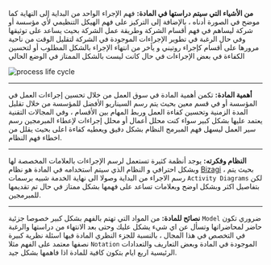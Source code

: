 **من الأشياء التي سيتم دراستها في المادة:** فهم الإجراء الواحد من البداية إلى النهاية كما موضح في الصورة أدناه ،
بالإضافة إلى التركيز على فهم الهيكل التنظيمي لأي مؤسسة أو شركة ليساهم في فهم أقسام الشركة وطريقة عمل الشركة بحيث يساعد
على توثيقها وفي حال الرغبة في تطوير الإجراءات الموجودة في الشركة لتقليل الوقت من ناحية مرورها على أقسام كإجراء روتيني و
يأخر من انتهاء الإجراء بالشكل المطلوب أو لتحسين الكفاءة في بعض الإجراءات في حال كانت ليست بالشكل الممتاز في الوضع الحالي

![process life cycle](https://drive.google.com/uc?export=view&id=1q8UWwMTuQ0U2Kxs6rK5fArscfMlwOIPT)

---
**أهمية المادة:** تكمن أهمية المادة في سوق العمل من خلال تحسين إجراءات العمل في المؤسسة أو في قسم معين بحيث يتم رسم
السيناريو الأفضل للمؤسسة من خلال تقليل المدة الزمنية وتحسين كفاءة العمل وربط المهام بين الأقسام ، وفي المجالات التقنية
يعتمد عليها بشكل كبير سواء كنت محلل أعمال أو محلل إجراءات لإعطاء المبرمجين رسم سير العمل ليسهل فهم المبرمج النظام بشكل
دقيق ويعطيه كفاءة اعلى بحيث يقلل من اخطاء فهم النظام.

---
**النظام وفكرته:** يوجد أنظمة كثيرة تستعمل لرسم الإجراءات بالعلامات المخصصة لها وبشكل احترافي و النظام الذي سيتم
استخدامه في المادة هو نظام  [Bizagi](https://www.bizagi.com/) ، بحيث يتم رسم الاجراء من البداية وصولا الى نهاية الخدمة
شبيه برسمات `Activity Diagrams` لكن بتفاصيل اكثر وبشكل اوضح وبعلامات تساعد على فهمها بشكل ممتاز في حال تم تقديمها
للمبرمجين.

---
**نصائح للمادة:** من المواد التي تهتم بالفهم بشكل كبير خصوصا جزئية `Model` ضروري تكون حاضر لمحاضراتها وتسأل عن اي شيء
يشكل عليك وحتى بعد الانتهاء من دراستها والرغبة في التخصص في هذا المجال ، بالنسبة للجزء النظري المادة فيها اسئلة نظرية
كبيرة نصفها معتمد على الفهم مثلا `Notation` الموجودة في المادة وبعض التعاريف والتعدادات الرئيسية اربع ايام بتكون كافية
للمادة اذا فاهمها بشكل جيد.
